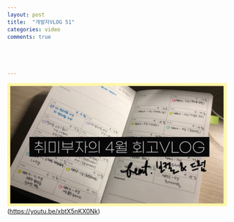 ```yaml
---
layout: post
title:  "개발자VLOG 51"
categories: video 
comments: true




---
```






![썸네일](/assets/img/youtube/51.jpeg)(https://youtu.be/xbtX5nKX0Nk)













